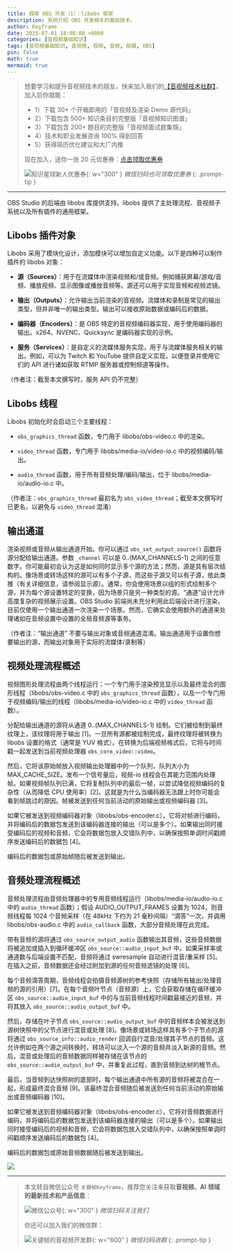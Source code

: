 ```yaml
---
title: 探索 OBS 开发（1）：libobs 框架
description: 系统介绍 OBS 开发相关的基础技术。
author: Keyframe
date: 2025-07-01 18:08:08 +0800
categories: [音视频基础知识]
tags: [音视频基础知识, 音视频, 视频, 音频, 拍摄, OBS]
pin: false
math: true
mermaid: true
---
```


>想要学习和提升音视频技术的朋友，快来加入我们的<a href="https://t.zsxq.com/jRprT" target="_blank" rel="noopener noreferrer">【音视频技术社群】</a>，加入后你就能：
>
>- 1）下载 30+ 个开箱即用的「音视频及渲染 Demo 源代码」
>- 2）下载包含 500+ 知识条目的完整版「音视频知识图谱」
>- 3）下载包含 200+ 题目的完整版「音视频面试题集锦」
>- 4）技术和职业发展咨询 100% 得到回答
>- 5）获得简历优化建议和大厂内推
>  
>现在加入，送你一张 20 元优惠券：<a href="https://t.zsxq.com/jRprT" target="_blank" rel="noopener noreferrer">点击领取优惠券</a>
>
>![知识星球新人优惠券](assets/img/keyframe-zsxq-coupon.png){: w="300" }
>_微信扫码也可领取优惠券_
{: .prompt-tip }

---




OBS Studio 的后端由 libobs 库提供支持。libobs 提供了主处理流程、音视频子系统以及所有插件的通用框架。

## Libobs 插件对象

Libobs 采用了模块化设计，添加模块可以增加自定义功能。以下是四种可以制作插件的 libobs 对象：

- **源（Sources）**：用于在流媒体中渲染视频和/或音频。例如捕获屏幕/游戏/音频、播放视频、显示图像或播放音频等。源还可以用于实现音频和视频滤镜。

- **输出（Outputs）**：允许输出当前渲染的音视频。流媒体和录制是常见的输出类型，但并非唯一的输出类型。输出可以接收原始数据或编码后的数据。

- **编码器（Encoders）**：是 OBS 特定的音视频编码器实现，用于使用编码器的输出。x264、NVENC、Quicksync 是编码器实现的示例。

- **服务（Services）**：是自定义的流媒体服务实现，用于与流媒体服务相关的输出。例如，可以为 Twitch 和 YouTube 提供自定义实现，以便登录并使用它们的 API 进行诸如获取 RTMP 服务器或控制频道等操作。

（作者注：截至本文撰写时，服务 API 仍不完整）

## Libobs 线程

Libobs 初始化时会启动三个主要线程：

- `obs_graphics_thread` 函数，专门用于 libobs/obs-video.c 中的渲染。

- `video_thread` 函数，专门用于 libobs/media-io/video-io.c 中的视频编码/输出。

- `audio_thread` 函数，用于所有音频处理/编码/输出，位于 libobs/media-io/audio-io.c 中。

（作者注：`obs_graphics_thread` 最初名为 `obs_video_thread`；截至本文撰写时已更名，以避免与 `video_thread` 混淆）

## 输出通道

渲染视频或音频从输出通道开始。你可以通过 `obs_set_output_source()` 函数将源分配给输出通道。参数 `_channel` 可以是 0..(MAX_CHANNELS-1) 之间的任意数字。你可能最初会认为这是如何同时显示多个源的方法；然而，源是具有层次结构的。像场景或转场这样的源可以有多个子源，而这些子源又可以有子源，依此类推（有关详细信息，请参阅显示源）。通常，你会使用场景以组的形式绘制多个源，并为每个源设置特定的变换，因为场景只是另一种类型的源。“通道”设计允许高度复杂的视频展示设置。OBS Studio 前端尚未充分利用此后端设计进行渲染，目前仅使用一个输出通道一次渲染一个场景。然而，它确实会使用额外的通道来处理诸如在音频设置中设置的全局音频源等事务。

（作者注：“输出通道” 不要与输出对象或音频通道混淆。输出通道用于设置你想要输出的源，而输出对象用于实际的流媒体/录制等）

## 视频处理流程概述

视频图形处理流程由两个线程运行：一个专门用于渲染预览显示以及最终混合的图形线程（libobs/obs-video.c 中的 `obs_graphics_thread` 函数），以及一个专门用于视频编码/输出的线程（libobs/media-io/video-io.c 中的 `video_thread` 函数）。

分配给输出通道的源将从通道 0..(MAX_CHANNELS-1) 绘制。它们被绘制到最终纹理上，该纹理将用于输出 [1]。一旦所有源都被绘制完成，最终纹理将被转换为 libobs 设置的格式（通常是 YUV 格式）。在转换为后端视频格式后，它将与时间戳一起发送到当前视频处理器 `obs_core_video::video`。

然后，它将该原始帧放入视频输出处理器中的一个队列，队列大小为 MAX_CACHE_SIZE。发布一个信号量后，视频-io 线程会在其能力范围内处理帧。如果视频帧队列已满，它将复制队列中的最后一帧，以尝试降低视频编码的复杂性（从而降低 CPU 使用率）[2]。这就是为什么当编码器无法跟上时你可能会看到帧跳过的原因。帧被发送到任何当前活动的原始输出或视频编码器 [3]。

如果它被发送到视频编码器对象（libobs/obs-encoder.c），它将对帧进行编码，并将编码后的数据包发送到该编码器连接的输出（可以是多个）。如果输出同时接受编码后的视频和音频，它会将数据包放入交错队列中，以确保按照单调时间戳顺序发送编码后的数据包 [4]。

编码后的数据包或原始帧随后被发送到输出。

## 音频处理流程概述

音频处理流程由音频处理器中的专用音频线程运行（libobs/media-io/audio-io.c 中的 `audio_thread` 函数）；假设 AUDIO_OUTPUT_FRAMES 设置为 1024，则音频线程每 1024 个音频采样（在 48kHz 下约为 21 毫秒间隔）“滴答”一次，并调用 libobs/obs-audio.c 中的 `audio_callback` 函数，大部分音频处理在此完成。

带有音频的源将通过 `obs_source_output_audio` 函数输出其音频，这些音频数据将被追加或插入到循环缓冲区 `obs_source::audio_input_buf` 中。如果采样率或通道数与后端设置不匹配，音频将通过 swresample 自动进行混音/重采样 [5]。在插入之前，音频数据还会经过附加到源的任何音频滤镜的处理 [6]。

每个音频滴答周期，音频线程会拍摄音频源树的参考快照（存储所有输出/处理音频的源的引用）[7]。在每个音频叶节点（音频源）上，它会获取存储在循环缓冲区 `obs_source::audio_input_buf` 中的与当前音频线程时间戳最接近的音频，并将其放入 `obs_source::audio_output_buf` 中。

然后，存储在叶子节点 `obs_source::audio_output_buf` 中的音频样本会被发送到源树快照中的父节点进行混音或处理 [8]。像场景或转场这样具有多个子节点的源将通过 `obs_source_info::audio_render` 回调自行混音/处理其子节点的音频。这允许例如在两个源之间转换时，转场可以淡入一个源的音频并淡入新源的音频。然后，混音或处理后的音频数据同样被存储在该节点的 `obs_source::audio_output_buf` 中，并重复此过程，直到音频到达树的根节点。

最后，当音频到达快照树的底部时，每个输出通道中所有源的音频将被混合在一起，形成最终混合音频 [9]。该最终混合音频随后被发送到任何当前活动的原始输出或音频编码器 [10]。

如果它被发送到音频编码器对象（libobs/obs-encoder.c），它将对音频数据进行编码，并将编码后的数据包发送到该编码器连接的输出（可以是多个）。如果输出同时接受编码后的视频和音频，它会将数据包放入交错队列中，以确保按照单调时间戳顺序发送编码后的数据包 [4]。

编码后的数据包或原始音频数据随后被发送到输出。

![](https://docs.obsproject.com/_static/logo.svg)

---

> 本文转自微信公众号 `关键帧Keyframe`，推荐您关注来获取**音视频、AI 领域的最新技术和产品信息**：
>
>![微信公众号](assets/img/keyframe-mp.jpg){: w="300" }
>_微信扫码关注我们_
>
>你还可以加入我们的微信群：
>
>![关键帧的音视频开发群](assets/img/av-wechat-group.jpg){: w="600" }
>_微信扫码进群_
{: .prompt-tip }

